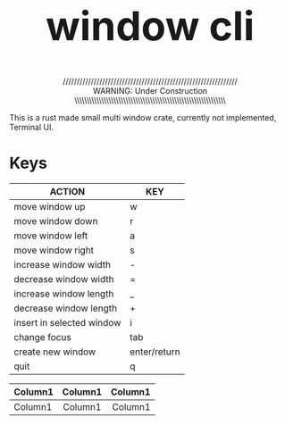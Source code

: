 <!-- https://codinhood.com/nano/git/center-images-text-github-readme-->
<h1 align="center" style="font-size:72px">window cli</h1>

<p align="center">
//////////////////////////////////////////////////////////////<br>
WARNING: Under Construction<br>
\\\\\\\\\\\\\\\\\\\\\\\\\\\\\\\\\\\\\\\\\\\\\\\\\\\\\\\\\\\\\\
</p>


This is a rust made small multi window crate, 
currently not implemented,
Terminal UI.


# Keys

| ACTION | KEY |
|--------|-----|
| move window up | w |
| move window down | r |
| move window left| a |
| move window right | s |
| increase window width | - |
| decrease window width | = |
| increase window length | _ |
| decrease window length | + |
| insert in selected window | i |
| change focus | tab |
| create new window | enter/return |
| quit | q |

<p align="center">
<table>
    <thead>
        <tr>
            <th align="left">Column1</th>
            <th align="center">Column1</th>
            <th align="right">Column1</th>
        </tr>
    </thead>
    <tbody>
        <tr>
            <td align="left">Column1</td>
            <td align="center">Column1</td>
            <td align="right">Column1</td>
        </tr>
    </tbody>
</table>
</p>
